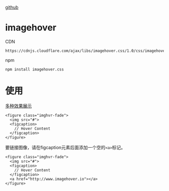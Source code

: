 
[github](https://github.com/ciar4n/imagehover.css/)


# imagehover

CDN
```
https://cdnjs.cloudflare.com/ajax/libs/imagehover.css/1.0/css/imagehover.min.css
```

npm
```
npm install imagehover.css
```

# 使用

[多种效果展示](http://www.imagehover.io/)

```
<figure class="imghvr-fade">
  <img src="#">
  <figcaption>
    // Hover Content
  </figcaption>
</figure>
```

要链接图像，请在figcaption元素后面添加一个空的`<a>`标记。
```
<figure class="imghvr-fade">
  <img src="#">
  <figcaption>
    // Hover Content
  </figcaption>
  <a href="http://www.imagehover.io"></a>
</figure>
```